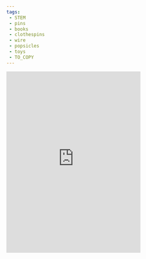 ```yaml
---
tags:
 - STEM
 - pins
 - books
 - clothespins
 - wire
 - popsicles
 - toys
 - TO_COPY
---
```

<iframe src="https://www.facebook.com/plugins/video.php?height=476&href=https%3A%2F%2Fwww.facebook.com%2F100063809095632%2Fvideos%2F617708209643184%2F&show_text=false&width=351&t=0" width="351" height="476" style="border:none;overflow:hidden" scrolling="no" frameborder="0" allowfullscreen="true" allow="autoplay; clipboard-write; encrypted-media; picture-in-picture; web-share" allowFullScreen="true"></iframe>